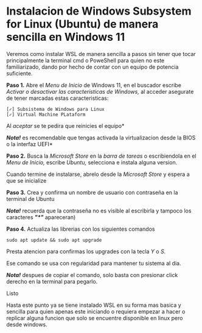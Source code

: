 # Instalacion de Windows Subsystem for Linux (Ubuntu) de manera sencilla en Windows 11
Veremos como instalar WSL de manera sencilla a pasos sin tener que tocar principalmente la terminal cmd o PoweShell para quien no este familiarizado, dando por hecho de contar con un equipo de potencia suficiente.
 
**Paso 1.** Abre el _Menu de Inicio_ de Windows 11, en el buscador escribe _Activar o desactivar las caracteristicas de Windows,_ al acceder asegurate de tener marcadas estas caracteristicas:

    [✓] Subsistema de Windows para Linux
    [✓] Virtual Machine PLataform

Al _aceptar_ se te pedira que reinicies el equipo*

***Nota!*** es recomendable que tengas activada la virtualizacion desde la BIOS o la interfaz UEFI*

**Paso 2.** Busca la _Microsoft Store_ en la _barra de tareas_ o escribiendola en el _Menu de Inicio,_ escribe _Ubuntu,_ selecciona e instala alguna version.

Cuando termine de instalarse, abrelo desde la _Microsoft Store_ y espera a que se inicialize

**Paso 3.** Crea y confirma un nombre de usuario con contraseña en la terminal de Ubuntu

***Nota!*** recuerda que la contraseña no es visible al escribirla y tampoco los caracteres **_"*"_** apareceran)

**Paso 4.** Actualiza las librerias con los siguientes comandos

    sudo apt update && sudo apt upgrade

Presta atencion para confirmas los upgrades con la tecla _Y_ o _S._

Ese comando se usa con regularidad para mantener tu sistema al dia.

***Nota!*** despues de copiar el comando, solo basta con presionar click derecho en la terminal para pegarlo.

Listo 

Hasta este punto ya se tiene instalado WSL en su forma mas basica y sencilla para quien apenas este iniciando o requiera empezar a hacer o replicar alguna funcion que solo se encuentre disponible en linux pero desde windows.
